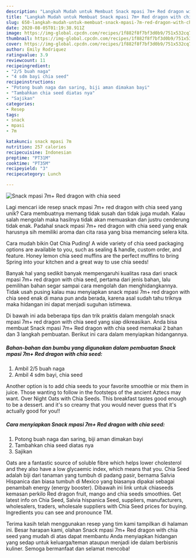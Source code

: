 ```yaml
---
description: "Langkah Mudah untuk Membuat Snack mpasi 7m+ Red dragon with chia seed yang Lezat Sekali"
title: "Langkah Mudah untuk Membuat Snack mpasi 7m+ Red dragon with chia seed yang Lezat Sekali"
slug: 650-langkah-mudah-untuk-membuat-snack-mpasi-7m-red-dragon-with-chia-seed-yang-lezat-sekali
date: 2020-08-05T01:19:38.911Z
image: https://img-global.cpcdn.com/recipes/1f882f8f7bf3d0b9/751x532cq70/snack-mpasi-7m-red-dragon-with-chia-seed-foto-resep-utama.jpg
thumbnail: https://img-global.cpcdn.com/recipes/1f882f8f7bf3d0b9/751x532cq70/snack-mpasi-7m-red-dragon-with-chia-seed-foto-resep-utama.jpg
cover: https://img-global.cpcdn.com/recipes/1f882f8f7bf3d0b9/751x532cq70/snack-mpasi-7m-red-dragon-with-chia-seed-foto-resep-utama.jpg
author: Emily Rodriquez
ratingvalue: 3.9
reviewcount: 11
recipeingredient:
- "2/5 buah naga"
- "4 sdm bayi chia seed"
recipeinstructions:
- "Potong buah naga dan saring, biji aman dimakan bayi"
- "Tambahkan chia seed diatas nya"
- "Sajikan"
categories:
- Resep
tags:
- snack
- mpasi
- 7m

katakunci: snack mpasi 7m 
nutrition: 257 calories
recipecuisine: Indonesian
preptime: "PT31M"
cooktime: "PT35M"
recipeyield: "3"
recipecategory: Lunch

---
```



![Snack mpasi 7m+ Red dragon with chia seed](https://img-global.cpcdn.com/recipes/1f882f8f7bf3d0b9/751x532cq70/snack-mpasi-7m-red-dragon-with-chia-seed-foto-resep-utama.jpg)

Lagi mencari ide resep snack mpasi 7m+ red dragon with chia seed yang unik? Cara membuatnya memang tidak susah dan tidak juga mudah. Kalau salah mengolah maka hasilnya tidak akan memuaskan dan justru cenderung tidak enak. Padahal snack mpasi 7m+ red dragon with chia seed yang enak harusnya sih memiliki aroma dan cita rasa yang bisa memancing selera kita.

Cara mudah bikin Oat Chia Puding! A wide variety of chia seed packaging options are available to you, such as sealing &amp; handle, custom order, and feature. Honey lemon chia seed muffins are the perfect muffins to bring Spring into your kitchen and a great way to use chia seeds!

Banyak hal yang sedikit banyak mempengaruhi kualitas rasa dari snack mpasi 7m+ red dragon with chia seed, pertama dari jenis bahan, lalu pemilihan bahan segar sampai cara mengolah dan menghidangkannya. Tidak usah pusing kalau mau menyiapkan snack mpasi 7m+ red dragon with chia seed enak di mana pun anda berada, karena asal sudah tahu triknya maka hidangan ini dapat menjadi suguhan istimewa.


Di bawah ini ada beberapa tips dan trik praktis dalam mengolah snack mpasi 7m+ red dragon with chia seed yang siap dikreasikan. Anda bisa membuat Snack mpasi 7m+ Red dragon with chia seed memakai 2 bahan dan 3 langkah pembuatan. Berikut ini cara dalam menyiapkan hidangannya.

<!--inarticleads1-->

##### Bahan-bahan dan bumbu yang digunakan dalam pembuatan Snack mpasi 7m+ Red dragon with chia seed:

1. Ambil 2/5 buah naga
1. Ambil 4 sdm bayi, chia seed


Another option is to add chia seeds to your favorite smoothie or mix them in juice. Those wanting to follow in the footsteps of the ancient Aztecs may want. Over Night Oats with Chia Seeds. This breakfast tastes good enough to be a dessert. and it&#39;s so creamy that you would never guess that it&#39;s actually good for you!! 

<!--inarticleads2-->

##### Cara menyiapkan Snack mpasi 7m+ Red dragon with chia seed:

1. Potong buah naga dan saring, biji aman dimakan bayi
1. Tambahkan chia seed diatas nya
1. Sajikan


Oats are a fantastic source of soluble fibre which helps lower cholesterol and they also have a low glycaemic index, which means that you. Chia Seed adalah biji dari tanaman yang tumbuh di padang pasir, bernama Salvia Hispanica dan biasa tumbuh di Mexico yang biasanya dipakai sebagai penambah energy (energy booster). Dibawah ini link untuk chiaseeds kemasan perkilo Red dragon fruit, mango and chia seeds smoothies. Get latest info on Chia Seed, Salvia hispanica Seed, suppliers, manufacturers, wholesalers, traders, wholesale suppliers with Chia Seed prices for buying. Ingredients you can see and pronounce TM. 

Terima kasih telah menggunakan resep yang tim kami tampilkan di halaman ini. Besar harapan kami, olahan Snack mpasi 7m+ Red dragon with chia seed yang mudah di atas dapat membantu Anda menyiapkan hidangan yang sedap untuk keluarga/teman ataupun menjadi ide dalam berbisnis kuliner. Semoga bermanfaat dan selamat mencoba!
